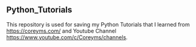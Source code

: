 ## Python_Tutorials

This repository is used for saving my Python Tutorials that I learned from <https://coreyms.com/> and Youtube Channel <https://www.youtube.com/c/Coreyms/channels>.
